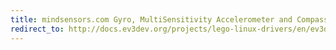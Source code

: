 ```yaml
---
title: mindsensors.com Gyro, MultiSensitivity Accelerometer and Compass (AbsoluteIMU(-A/C/G))
redirect_to: http://docs.ev3dev.org/projects/lego-linux-drivers/en/ev3dev-jessie/sensor_data.html#ms-absolute-imu
---
```

